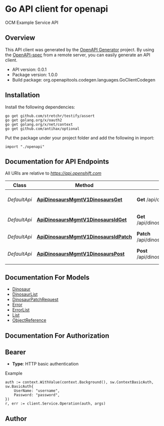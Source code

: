 # Go API client for openapi

OCM Example Service API

## Overview
This API client was generated by the [OpenAPI Generator](https://openapi-generator.tech) project.  By using the [OpenAPI-spec](https://www.openapis.org/) from a remote server, you can easily generate an API client.

- API version: 0.0.1
- Package version: 1.0.0
- Build package: org.openapitools.codegen.languages.GoClientCodegen

## Installation

Install the following dependencies:
```
go get github.com/stretchr/testify/assert
go get golang.org/x/oauth2
go get golang.org/x/net/context
go get github.com/antihax/optional
```

Put the package under your project folder and add the following in import:
```golang
import "./openapi"
```

## Documentation for API Endpoints

All URIs are relative to *https://api.openshift.com*

Class | Method | HTTP request | Description
------------ | ------------- | ------------- | -------------
*DefaultApi* | [**ApiDinosaursMgmtV1DinosaursGet**](docs/DefaultApi.md#apidinosaursmgmtv1dinosaursget) | **Get** /api/dinosaurs_mgmt/v1/dinosaurs | Returns a list of dinosaurs
*DefaultApi* | [**ApiDinosaursMgmtV1DinosaursIdGet**](docs/DefaultApi.md#apidinosaursmgmtv1dinosaursidget) | **Get** /api/dinosaurs_mgmt/v1/dinosaurs/{id} | Get an dinosaur by id
*DefaultApi* | [**ApiDinosaursMgmtV1DinosaursIdPatch**](docs/DefaultApi.md#apidinosaursmgmtv1dinosaursidpatch) | **Patch** /api/dinosaurs_mgmt/v1/dinosaurs/{id} | Update an dinosaur
*DefaultApi* | [**ApiDinosaursMgmtV1DinosaursPost**](docs/DefaultApi.md#apidinosaursmgmtv1dinosaurspost) | **Post** /api/dinosaurs_mgmt/v1/dinosaurs | Create a new dinosaur


## Documentation For Models

 - [Dinosaur](docs/Dinosaur.md)
 - [DinosaurList](docs/DinosaurList.md)
 - [DinosaurPatchRequest](docs/DinosaurPatchRequest.md)
 - [Error](docs/Error.md)
 - [ErrorList](docs/ErrorList.md)
 - [List](docs/List.md)
 - [ObjectReference](docs/ObjectReference.md)


## Documentation For Authorization

## Bearer
- **Type**: HTTP basic authentication

Example
```golang
auth := context.WithValue(context.Background(), sw.ContextBasicAuth, sw.BasicAuth{
	UserName: "username",
	Password: "password",
})
r, err := client.Service.Operation(auth, args)
```

## Author



